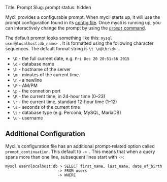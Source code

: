 Title: Prompt
Slug: prompt
status: hidden

Mycli provides a configurable prompt. When mycli starts up,
it will use the prompt configuration found in its
[config file]({filename}/pages/config.md). Once mycli is running
up, you can interactively change the prompt by using the
[`prompt` command]({filename}/pages/commands.md#prompt).

The default prompt looks something like this: `mysql user@localhost:db_name> `.
It is formatted using the following character sequences.
The default format string is `\t \u@\h:\d> `.

* `\D` - the full current date, e.g. `Fri Dec 20 20:51:56 2015`
* `\d` - database name
* `\h` - hostname of the server
* `\m` - minutes of the current time
* `\n` - a newline
* `\P` - AM/PM
* `\p` - the connetion port
* `\R` - the current time, in 24-hour time (0–23)
* `\r` - the current time, standard 12-hour time (1–12)
* `\s` - seconds of the current time
* `\t` - database type (e.g. Percona, MySQL, MariaDB)
* `\u` - username

## Additional Configuration

Mycli's configuration file has an additional prompt-related option
called `prompt_continuation`. This default to `-> `. This means that
when a query spans more than one line, subsequent lines start with
`->`:

```
mysql user@localhost:db > SELECT first_name, last_name, date_of_birth
                       -> FROM users
                       -> WHERE
```
